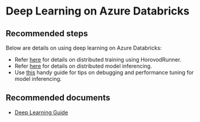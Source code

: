 <properties
	pageTitle="Deep Learning on Azure Databricks"
	description="Deep Learning on Azure Databricks"
	service="microsoft.databricks"
	resource="workspaces"
	authors="mspreshah"
	ms.author="preshah"
	displayOrder="12"
	selfHelpType="resource"
	supportTopicIds="32612195"
	resourceTags=""
	productPesIds="16432"
	cloudEnvironments="public"
	articleID="65774271-0c8c-41c1-901d-9f54035623f1"
/>

# Deep Learning on Azure Databricks    

## **Recommended steps**  

Below are details on using deep learning on Azure Databricks:  

* Refer [here](https://docs.azuredatabricks.net/applications/deep-learning/distributed-deep-learning/index.html#distributed-training-with-horovodrunner) for details on distributed training using HorovodRunner.  
* Refer [here](https://docs.azuredatabricks.net/applications/deep-learning/distributed-deep-learning/index.html#distributed-inference) for details on distributed model inferencing.   
* Use [this](https://docs.azuredatabricks.net/applications/deep-learning/distributed-deep-learning/model-inference-performance.html#model-inference-performance-tuning-guide) handy guide for tips on debugging and performance tuning for model inferencing.   

 
## **Recommended documents**
* [Deep Learning Guide](https://docs.azuredatabricks.net/applications/deep-learning/index.html)  


